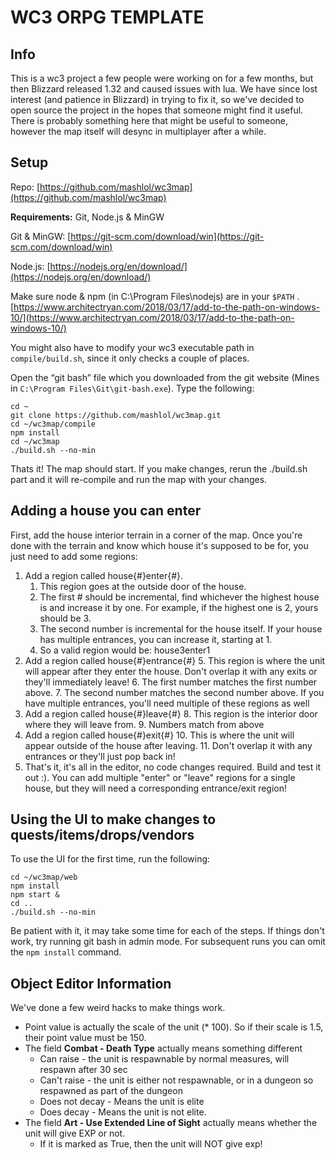 # WC3 ORPG TEMPLATE

## Info

This is a wc3 project a few people were working on for a few months, but then Blizzard released 1.32 and caused issues with lua. We have since lost interest (and patience in Blizzard) in trying to fix it, so we've decided to open source the project in the hopes that someone might find it useful. There is probably something here that might be useful to someone, however the map itself will desync in multiplayer after a while.

## Setup

Repo: [https://github.com/mashlol/wc3map](https://github.com/mashlol/wc3map)

**Requirements:** Git, Node.js & MinGW

Git & MinGW: [https://git-scm.com/download/win](https://git-scm.com/download/win)

Node.js: [https://nodejs.org/en/download/](https://nodejs.org/en/download/)

Make sure node & npm (in C:\Program Files\nodejs) are in your `$PATH` . [https://www.architectryan.com/2018/03/17/add-to-the-path-on-windows-10/](https://www.architectryan.com/2018/03/17/add-to-the-path-on-windows-10/)

You might also have to modify your wc3 executable path in `compile/build.sh`, since it only checks a couple of places.

Open the “git bash” file which you downloaded from the git website (Mines in `C:\Program Files\Git\git-bash.exe`). Type the following:

```
cd ~
git clone https://github.com/mashlol/wc3map.git
cd ~/wc3map/compile
npm install
cd ~/wc3map
./build.sh --no-min
```

Thats it! The map should start. If you make changes, rerun the ./build.sh part and it will re-compile and run the map with your changes.


## Adding a house you can enter

First, add the house interior terrain in a corner of the map. Once you're done with the terrain and know which house it's supposed to be for, you just need to add some regions:


1. Add a region called house{#}enter{#}.
    1. This region goes at the outside door of the house.
    2. The first # should be incremental, find whichever the highest house is and increase it by one. For example, if the highest one is 2, yours should be 3.
    3. The second number is incremental for the house itself. If your house has multiple entrances, you can increase it, starting at 1.
    4. So a valid region would be: house3enter1
2. Add a region called house{#}entrance{#}
    5. This region is where the unit will appear after they enter the house. Don't overlap it with any exits or they'll immediately leave!
    6. The first number matches the first number above.
    7. The second number matches the second number above. If you have multiple entrances, you'll need multiple of these regions as well
3. Add a region called house{#}leave{#}
    8. This region is the interior door where they will leave from.
    9. Numbers match from above
4. Add a region called house{#}exit{#}
    10. This is where the unit will appear outside of the house after leaving.
    11. Don't overlap it with any entrances or they'll just pop back in!
5. That's it, it's all in the editor, no code changes required. Build and test it out :). You can add multiple "enter" or "leave" regions for a single house, but they will need a corresponding entrance/exit region!


## Using the UI to make changes to quests/items/drops/vendors

To use the UI for the first time, run the following:

```
cd ~/wc3map/web
npm install
npm start &
cd ..
./build.sh --no-min
```

Be patient with it, it may take some time for each of the steps. If things don't work, try running git bash in admin mode. For subsequent runs you can omit the `npm install` command.


## Object Editor Information

We've done a few weird hacks to make things work.

*   Point value is actually the scale of the unit (* 100). So if their scale is 1.5, their point value must be 150.
*   The field **Combat - Death Type** actually means something different
    *   Can raise - the unit is respawnable by normal measures, will respawn after 30 sec
    *   Can't raise - the unit is either not respawnable, or in a dungeon so respawned as part of the dungeon
    *   Does not decay - Means the unit is elite
    *   Does decay - Means the unit is not elite.
*   The field **Art - Use Extended Line of Sight** actually means whether the unit will give EXP or not.
    *   If it is marked as True, then the unit will NOT give exp!
